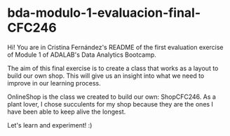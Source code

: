 # bda-modulo-1-evaluacion-final-CFC246

Hi!
You are in Cristina Fernández's README of the first evaluation exercise of Module 1 of ADALAB's Data Analytics Bootcamp.

The aim of this final exercise is to create a class that works as a layout to build our own shop. This will give us an insight into what we need to improve in our learning process.

OnlineShop is the class we created to build our own:  ShopCFC246. As a plant lover, I chose succulents for my shop because they are the ones I have been able to keep alive the longest.

Let's learn and experiment! :)
